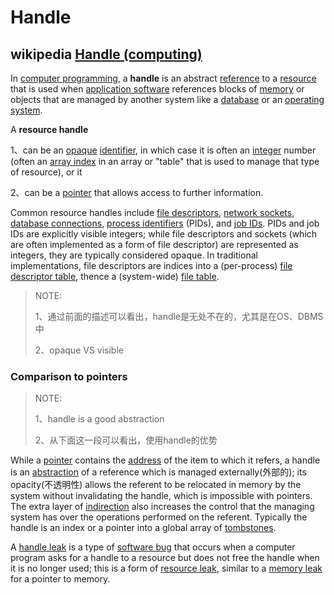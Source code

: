 # Handle 



## wikipedia [Handle (computing)](https://en.wikipedia.org/wiki/Handle_(computing))

In [computer programming](https://en.wikipedia.org/wiki/Computer_programming), a **handle** is an abstract [reference](https://en.wikipedia.org/wiki/Reference_(computer_science)) to a [resource](https://en.wikipedia.org/wiki/System_resource) that is used when [application software](https://en.wikipedia.org/wiki/Application_software) references blocks of [memory](https://en.wikipedia.org/wiki/Memory_(computing)) or objects that are managed by another system like a [database](https://en.wikipedia.org/wiki/Database) or an [operating system](https://en.wikipedia.org/wiki/Operating_system).

A **resource handle** 

1、can be an [opaque](https://en.wikipedia.org/wiki/Opaque_data_type) [identifier](https://en.wikipedia.org/wiki/Identifier), in which case it is often an [integer](https://en.wikipedia.org/wiki/Integer) number (often an [array index](https://en.wikipedia.org/wiki/Array_index) in an array or "table" that is used to manage that type of resource), or it 

2、can be a [pointer](https://en.wikipedia.org/wiki/Pointer_(computer_programming)) that allows access to further information. 

Common resource handles include [file descriptors](https://en.wikipedia.org/wiki/File_descriptor), [network sockets](https://en.wikipedia.org/wiki/Network_socket), [database connections](https://en.wikipedia.org/wiki/Database_connection), [process identifiers](https://en.wikipedia.org/wiki/Process_identifier) (PIDs), and [job IDs](https://en.wikipedia.org/wiki/Job_ID). PIDs and job IDs are explicitly visible integers; while file descriptors and sockets (which are often implemented as a form of file descriptor) are represented as integers, they are typically considered opaque. In traditional implementations, file descriptors are indices into a (per-process) [file descriptor table](https://en.wikipedia.org/wiki/File_descriptor_table), thence a (system-wide) [file table](https://en.wikipedia.org/wiki/File_table).

> NOTE: 
>
> 1、通过前面的描述可以看出，handle是无处不在的，尤其是在OS、DBMS中
>
> 2、opaque VS visible

### Comparison to pointers

> NOTE: 
>
> 1、handle is a good abstraction
>
> 2、从下面这一段可以看出，使用handle的优势

While a [pointer](https://en.wikipedia.org/wiki/Pointer_(computer_programming)) contains the [address](https://en.wikipedia.org/wiki/Memory_address) of the item to which it refers, a handle is an [abstraction](https://en.wikipedia.org/wiki/Abstraction_(computer_science)) of a reference which is managed externally(外部的); its opacity(不透明性) allows the referent to be relocated in memory by the system without invalidating the handle, which is impossible with pointers. The extra layer of [indirection](https://en.wikipedia.org/wiki/Indirection) also increases the control that the managing system has over the operations performed on the referent. Typically the handle is an index or a pointer into a global array of [tombstones](https://en.wikipedia.org/wiki/Tombstone_(programming)).

A [handle leak](https://en.wikipedia.org/wiki/Handle_leak) is a type of [software bug](https://en.wikipedia.org/wiki/Software_bug) that occurs when a computer program asks for a handle to a resource but does not free the handle when it is no longer used; this is a form of [resource leak](https://en.wikipedia.org/wiki/Resource_leak), similar to a [memory leak](https://en.wikipedia.org/wiki/Memory_leak) for a pointer to memory.